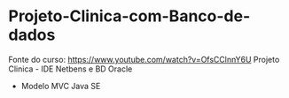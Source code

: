 ﻿# Projeto-Clinica-com-Banco-de-dados
Fonte do curso: https://www.youtube.com/watch?v=OfsCClnnY6U
Projeto Clinica - IDE Netbens e BD Oracle
- Modelo MVC Java SE
